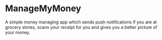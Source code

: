 # ManageMyMoney
A simple money managing app which sends push notifications if you are at grocery stores, scans your receipt for you and gives you a better picture of your money.
